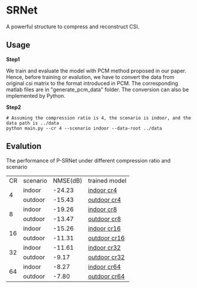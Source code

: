 # SRNet
A powerful structure to compress and reconstruct CSI.
## Usage
**Step1**

We train and evaluate the model with PCM method proposed in our paper. Hence, before training or evalution, we have to convert the data from original csi matrix to the format introduced in PCM. 
The corresponding matlab files are in "generate_pcm_data" folder. The conversion can also be implemented by Python.

**Step2**
```
# Assuming the compression ratio is 4, the scenario is indoor, and the data path is ../data
python main.py --cr 4 --scenario indoor --data-root ../data
```
## Evalution
The performance of P-SRNet under different compression ratio and scenario
<table>
    <tr>
        <td>CR</td> 
        <td>scenario</td> 
        <td>NMSE(dB)</td>
        <td>trained model</td>
   </tr>
    <tr>
        <td rowspan="2">4</td>    
        <td >indoor</td>  
        <td >-24.23</td>
        <td ><a href="https://github.com/MoliaChen/SRNet/blob/main/checkpoints/indoor_4.pth">indoor cr4</a></td>
    </tr>
    <tr>
        <td >outdoor</td>
        <td >-15.43</td>
        <td ><a href="https://github.com/MoliaChen/SRNet/blob/main/checkpoints/outdoor_4.pth">outdoor cr4</a></td>
    </tr>
    <tr>
          <td rowspan="2">8</td>    
          <td >indoor</td>  
          <td >-19.26</td>  
          <td ><a href="https://github.com/MoliaChen/SRNet/blob/main/checkpoints/indoor_8.pth">indoor cr8</a></td>
      </tr>
      <tr>
          <td >outdoor</td>
          <td >-13.47</td>
          <td ><a href="https://github.com/MoliaChen/SRNet/blob/main/checkpoints/outdoor_8.pth">outdoor cr8</a></td>
      </tr>
    <tr>
          <td rowspan="2">16</td>    
          <td >indoor</td>  
          <td >-15.26</td>  
           <td ><a href="https://github.com/MoliaChen/SRNet/blob/main/checkpoints/indoor_16.pth">indoor cr16</a></td>
      </tr>
      <tr>
          <td >outdoor</td>
          <td >-11.31</td>
          <td ><a href="https://github.com/MoliaChen/SRNet/blob/main/checkpoints/outdoor_16.pth">outdoor cr16</a></td>
      </tr>
      <tr>
          <td rowspan="2">32</td>    
          <td >indoor</td>  
          <td >-11.61</td>  
          <td ><a href="https://github.com/MoliaChen/SRNet/blob/main/checkpoints/indoor_32.pth">indoor cr32</a></td>
      </tr>
      <tr>
          <td >outdoor</td>
          <td >-9.17</td>
          <td ><a href="https://github.com/MoliaChen/SRNet/blob/main/checkpoints/outdoor_32.pth">outdoor cr32</a></td>
      </tr>
     <tr>
          <td rowspan="2">64</td>    
          <td >indoor</td>  
          <td >-8.27</td> 
         <td ><a href="https://github.com/MoliaChen/SRNet/blob/main/checkpoints/indoor_64.pth">indoor cr64</a></td>
      </tr>
      <tr>
          <td >outdoor</td>
          <td >-7.80</td>
          <td ><a href="https://github.com/MoliaChen/SRNet/blob/main/checkpoints/outdoor_64.pth">outdoor cr64</a></td>
      </tr>
</table>
